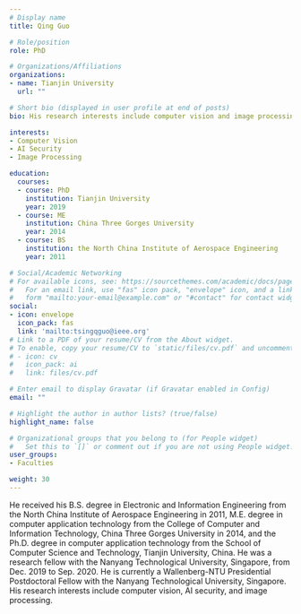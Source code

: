 ```yaml
---
# Display name
title: Qing Guo

# Role/position
role: PhD

# Organizations/Affiliations
organizations:
- name: Tianjin University
  url: ""

# Short bio (displayed in user profile at end of posts)
bio: His research interests include computer vision and image processing.

interests:
- Computer Vision
- AI Security
- Image Processing

education:
  courses:
  - course: PhD
    institution: Tianjin University
    year: 2019
  - course: ME
    institution: China Three Gorges University
    year: 2014
  - course: BS
    institution: the North China Institute of Aerospace Engineering
    year: 2011

# Social/Academic Networking
# For available icons, see: https://sourcethemes.com/academic/docs/page-builder/#icons
#   For an email link, use "fas" icon pack, "envelope" icon, and a link in the
#   form "mailto:your-email@example.com" or "#contact" for contact widget.
social:
- icon: envelope
  icon_pack: fas
  link: 'mailto:tsingqguo@ieee.org'
# Link to a PDF of your resume/CV from the About widget.
# To enable, copy your resume/CV to `static/files/cv.pdf` and uncomment the lines below.
# - icon: cv
#   icon_pack: ai
#   link: files/cv.pdf

# Enter email to display Gravatar (if Gravatar enabled in Config)
email: ""

# Highlight the author in author lists? (true/false)
highlight_name: false

# Organizational groups that you belong to (for People widget)
#   Set this to `[]` or comment out if you are not using People widget.
user_groups:
- Faculties

weight: 30
---
```


He received his B.S. degree in Electronic and Information Engineering from the North China Institute of Aerospace Engineering in 2011, M.E. degree in computer application technology from the College of Computer and Information Technology, China Three Gorges University in 2014, and the Ph.D. degree in computer application technology from the School of Computer Science and Technology, Tianjin University, China. He was a research fellow with the Nanyang Technological University, Singapore, from Dec. 2019 to Sep. 2020. He is currently a Wallenberg-NTU Presidential Postdoctoral Fellow with the Nanyang Technological University, Singapore. His research interests include computer vision, AI security, and image processing.